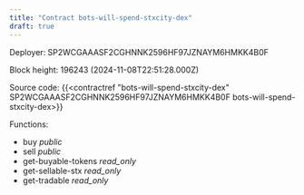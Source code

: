 ```yaml
---
title: "Contract bots-will-spend-stxcity-dex"
draft: true
---
```

Deployer: SP2WCGAAASF2CGHNNK2596HF97JZNAYM6HMKK4B0F


 



Block height: 196243 (2024-11-08T22:51:28.000Z)

Source code: {{<contractref "bots-will-spend-stxcity-dex" SP2WCGAAASF2CGHNNK2596HF97JZNAYM6HMKK4B0F bots-will-spend-stxcity-dex>}}

Functions:

* buy _public_
* sell _public_
* get-buyable-tokens _read_only_
* get-sellable-stx _read_only_
* get-tradable _read_only_
